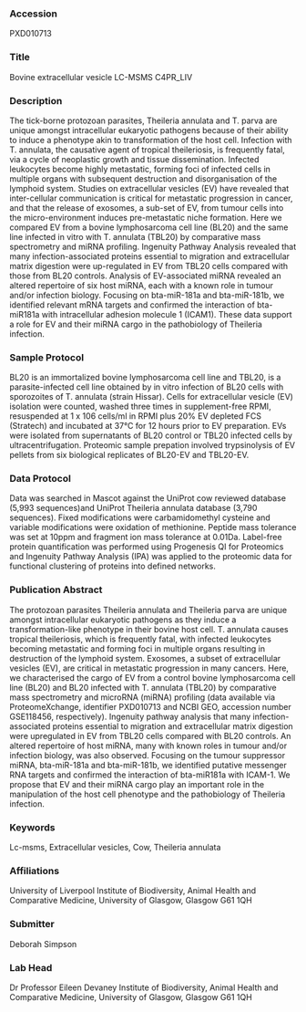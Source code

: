 ### Accession
PXD010713

### Title
Bovine extracellular vesicle LC-MSMS C4PR_LIV

### Description
The tick-borne protozoan parasites, Theileria annulata and T. parva are unique amongst intracellular eukaryotic pathogens because of their ability to induce a phenotype akin to transformation of the host cell. Infection with T. annulata, the causative agent of tropical theileriosis, is frequently fatal, via a cycle of neoplastic growth and tissue dissemination. Infected leukocytes become highly metastatic, forming foci of infected cells in multiple organs with subsequent destruction and disorganisation of the lymphoid system. Studies on extracellular vesicles (EV) have revealed that inter-cellular communication is critical for metastatic progression in cancer, and that the release of exosomes, a sub-set of EV, from tumour cells into the micro-environment induces pre-metastatic niche formation. Here we compared EV from a bovine lymphosarcoma cell line (BL20) and the same line infected in vitro with T. annulata (TBL20) by comparative mass spectrometry and miRNA profiling. Ingenuity Pathway Analysis revealed that many infection-associated proteins essential to migration and extracellular matrix digestion were up-regulated in EV from TBL20 cells compared with those from BL20 controls.  Analysis of EV-associated miRNA revealed an altered repertoire of six host miRNA, each with a known role in tumour and/or infection biology. Focusing on bta-miR-181a and bta-miR-181b, we identified relevant mRNA targets and confirmed the interaction of bta-miR181a with intracellular adhesion molecule 1 (ICAM1). These data support a role for EV and their miRNA cargo in the pathobiology of Theileria infection.

### Sample Protocol
BL20 is an immortalized bovine lymphosarcoma cell line and TBL20, is a parasite-infected cell line obtained by in vitro infection of BL20 cells with sporozoites of T. annulata (strain Hissar). Cells for extracellular vesicle (EV) isolation were counted, washed three times in supplement-free RPMI, resuspended at 1 x 106 cells/ml in RPMI plus 20% EV depleted FCS (Stratech) and incubated at 37°C for 12 hours prior to EV preparation. EVs were isolated from supernatants of BL20 control or TBL20 infected cells by ultracentrifugation.  Proteomic sample prepation involved trypsinolysis of EV pellets from six biological replicates of BL20-EV and TBL20-EV.

### Data Protocol
Data was searched in Mascot against the UniProt cow reviewed database (5,993 sequences)and UniProt Theileria annulata database (3,790 sequences). Fixed modifications were carbamidomethyl cysteine and variable modifications were oxidation of methionine. Peptide mass tolerance was set at 10ppm and fragment ion mass tolerance at 0.01Da. Label-free protein quantification was performed using Progenesis QI for Proteomics and Ingenuity Pathway Analysis (IPA) was applied to the proteomic data for functional clustering of proteins into defined networks.

### Publication Abstract
The protozoan parasites Theileria annulata and Theileria parva are unique amongst intracellular eukaryotic pathogens as they induce a transformation-like phenotype in their bovine host cell. T.&#xa0;annulata causes tropical theileriosis, which is frequently fatal, with infected leukocytes becoming metastatic and forming foci in multiple organs resulting in destruction of the lymphoid system. Exosomes, a subset of extracellular vesicles (EV), are critical in metastatic progression in many cancers. Here, we characterised the cargo of EV from a control bovine lymphosarcoma cell line (BL20) and BL20 infected with T.&#xa0;annulata (TBL20) by comparative mass spectrometry and microRNA (miRNA) profiling (data available via ProteomeXchange, identifier PXD010713 and NCBI GEO, accession number GSE118456, respectively). Ingenuity pathway analysis that many infection-associated proteins essential to migration and extracellular matrix digestion were upregulated in EV from TBL20 cells compared with BL20 controls. An altered repertoire of host miRNA, many with known roles in tumour and/or infection biology, was also observed. Focusing on the tumour suppressor miRNA, bta-miR-181a and bta-miR-181b, we identified putative messenger RNA targets and confirmed the interaction of bta-miR181a with ICAM-1. We propose that EV and their miRNA cargo play an important role in the manipulation of the host cell phenotype and the pathobiology of Theileria infection.

### Keywords
Lc-msms, Extracellular vesicles, Cow, Theileria annulata

### Affiliations
University of Liverpool
Institute of Biodiversity, Animal Health and Comparative Medicine, University of Glasgow, Glasgow G61 1QH

### Submitter
Deborah Simpson

### Lab Head
Dr Professor Eileen Devaney
Institute of Biodiversity, Animal Health and Comparative Medicine, University of Glasgow, Glasgow G61 1QH


